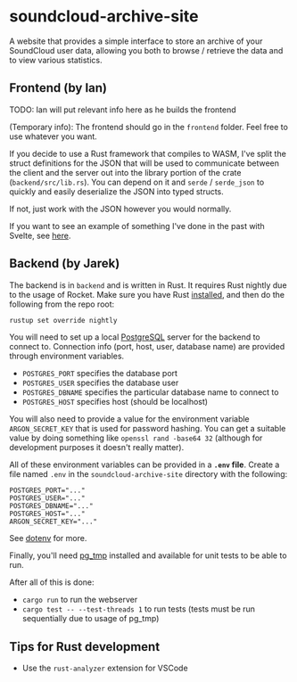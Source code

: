 # soundcloud-archive-site

A website that provides a simple interface to store an archive of your SoundCloud user data, allowing you both to browse / retrieve the data and to view various statistics.

## Frontend (by Ian)

TODO: Ian will put relevant info here as he builds the frontend

(Temporary info): The frontend should go in the `frontend` folder. Feel free to use whatever you want.

If you decide to use a Rust framework that compiles to WASM, I've split the struct definitions for the JSON that will be used to communicate between the client and the server out into the library portion of the crate (`backend/src/lib.rs`). You can depend on it and `serde` / `serde_json` to quickly and easily deserialize the JSON into typed structs.

If not, just work with the JSON however you would normally.

If you want to see an example of something I've done in the past with Svelte, see [here](https://github.com/Cldfire/self-host-social).

## Backend (by Jarek)

The backend is in `backend` and is written in Rust. It requires Rust nightly due to the usage of Rocket. Make sure you have Rust [installed](https://www.rust-lang.org/tools/install), and then do the following from the repo root:

```bash
rustup set override nightly
```

You will need to set up a local [PostgreSQL](https://www.postgresql.org/) server for the backend to connect to. Connection info (port, host, user, database name) are provided through environment variables.

* `POSTGRES_PORT` specifies the database port
* `POSTGRES_USER` specifies the database user
* `POSTGRES_DBNAME` specifies the particular database name to connect to
* `POSTGRES_HOST` specifies host (should be localhost)

You will also need to provide a value for the environment variable `ARGON_SECRET_KEY` that is used for password hashing. You can get a suitable value by doing something like `openssl rand -base64 32` (although for development purposes it doesn't really matter).

All of these environment variables can be provided in a **`.env` file**. Create a file named `.env` in the `soundcloud-archive-site` directory with the following:

```
POSTGRES_PORT="..."
POSTGRES_USER="..."
POSTGRES_DBNAME="..."
POSTGRES_HOST="..."
ARGON_SECRET_KEY="..."
```

See [dotenv](https://github.com/dotenv-rs/dotenv) for more.

Finally, you'll need [pg_tmp](https://github.com/eradman/ephemeralpg) installed and available for unit tests to be able to run.

After all of this is done:

* `cargo run` to run the webserver
* `cargo test -- --test-threads 1` to run tests (tests must be run sequentially due to usage of pg_tmp)

## Tips for Rust development

* Use the `rust-analyzer` extension for VSCode
